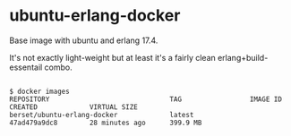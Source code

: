 # ubuntu-erlang-docker
Base image with ubuntu and erlang 17.4.

It's not exactly light-weight but at least it's a fairly clean erlang+build-essentail combo.

<code>
$ docker images
REPOSITORY                              TAG                 IMAGE ID            CREATED             VIRTUAL SIZE
berset/ubuntu-erlang-docker             latest              47ad479a9dc8        28 minutes ago      399.9 MB
</code>
